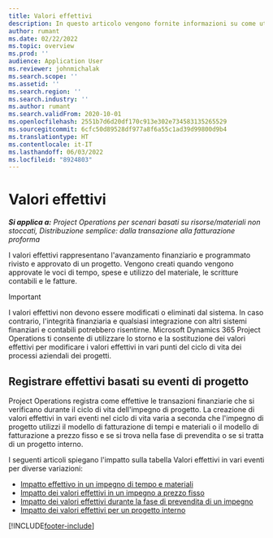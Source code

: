 ```yaml
---
title: Valori effettivi
description: In questo articolo vengono fornite informazioni su come utilizzare i valori effettivi in Microsoft Dynamics 365 Project Operations.
author: rumant
ms.date: 02/22/2022
ms.topic: overview
ms.prod: ''
audience: Application User
ms.reviewer: johnmichalak
ms.search.scope: ''
ms.assetid: ''
ms.search.region: ''
ms.search.industry: ''
ms.author: rumant
ms.search.validFrom: 2020-10-01
ms.openlocfilehash: 2551b7d6d20df170c913e302e734583135265529
ms.sourcegitcommit: 6cfc50d89528df977a8f6a55c1ad39d99800d9b4
ms.translationtype: HT
ms.contentlocale: it-IT
ms.lasthandoff: 06/03/2022
ms.locfileid: "8924803"
---
```

# <a name="actuals"></a>Valori effettivi

_**Si applica a:** Project Operations per scenari basati su risorse/materiali non stoccati, Distribuzione semplice: dalla transazione alla fatturazione proforma_

I valori effettivi rappresentano l'avanzamento finanziario e programmato rivisto e approvato di un progetto. Vengono creati quando vengono approvate le voci di tempo, spese e utilizzo del materiale, le scritture contabili e le fatture.

> [!IMPORTANT]
> I valori effettivi non devono essere modificati o eliminati dal sistema. In caso contrario, l'integrità finanziaria e qualsiasi integrazione con altri sistemi finanziari e contabili potrebbero risentirne. Microsoft Dynamics 365 Project Operations ti consente di utilizzare lo storno e la sostituzione dei valori effettivi per modificare i valori effettivi in vari punti del ciclo di vita dei processi aziendali dei progetti.

## <a name="recording-actuals-based-on-project-events"></a>Registrare effettivi basati su eventi di progetto

Project Operations registra come effettive le transazioni finanziarie che si verificano durante il ciclo di vita dell'impegno di progetto. La creazione di valori effettivi in vari eventi nel ciclo di vita varia a seconda che l'impegno di progetto utilizzi il modello di fatturazione di tempi e materiali o il modello di fatturazione a prezzo fisso e se si trova nella fase di prevendita o se si tratta di un progetto interno.

I seguenti articoli spiegano l'impatto sulla tabella Valori effettivi in vari eventi per diverse variazioni:

- [Impatto effettivo in un impegno di tempo e materiali](ActualsonTM.md)
- [Impatto dei valori effettivi in un impegno a prezzo fisso](ActualonFP.md)
- [Impatto dei valori effettivi durante la fase di prevendita di un impegno](ActualonPreSales.md)
- [Impatto dei valori effettivi per un progetto interno](ActualonInternal.md)

[!INCLUDE[footer-include](../includes/footer-banner.md)]
